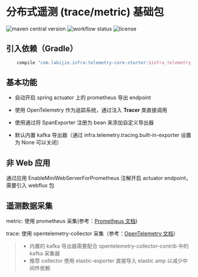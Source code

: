 # 分布式遥测 (trace/metric) 基础包

![maven central version](https://img.shields.io/maven-central/v/com.labijie.infra/telemetry-core-starter?style=flat-square)
![workflow status](https://img.shields.io/github/workflow/status/hongque-pro/infra-telemetry/Gradle%20Build%20And%20Release?label=CI%20publish&style=flat-square)
![license](https://img.shields.io/github/license/hongque-pro/infra-telemetry?style=flat-square)

## 引入依赖（Gradle）

```groovy
    compile "com.labijie.infra:telemetry-core-starter:$infra_telemetry_version"
```
## 基本功能

- 自动开启 spring actuator 上的 prometheus 导出 endpoint

- 使用 OpenTelemetry 作为追踪系统，通过注入 **Tracer** 类直接调用

- 使用通过将 SpanExporter 注册为 bean 来添加自定义导出器

- 默认内置 kafka 导出器（通过 infra.telemetry.tracing.built-in-exporter 设置为 None 可以关闭）

## 非 Web 应用

通过应用 EnableMiniWebServerForPrometheus 注解开启 actuator endpoint，需要引入 webflux 包

## 遥测数据采集

metric: 使用 prometheus 采集(参考：[Prometheus 文档](https://prometheus.io/docs/introduction/overview/))

trace: 使用 opentelemetry-collector 采集（参考：[OpenTelemetry 文档](https://opentelemetry.io/docs/collector/configuration/)）
> - 内置的 kafka 导出器需要配合 opentelemetry-collector-contrib 中的 kafka 采集器
> - 推荐 collector 使用 elastic-exporter 直接导入 elastic amp 以减少中间件依赖


